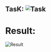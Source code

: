TasK: ![Task](https://docs.google.com/document/d/1Cr_ijD3sWv0N0xE3rHiJaT4H5D7L8mKcLFqSa9d6Aco/edit)
---------------------------------
Result:
=================================
![Result](https://user-images.githubusercontent.com/29499863/65607985-23d95b80-dfb6-11e9-9e3c-46cd4f21ff33.png)

